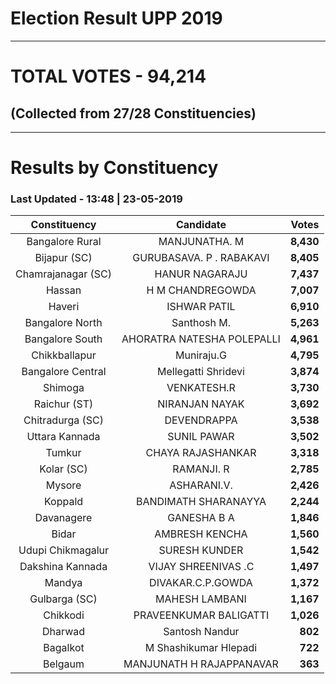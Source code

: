 # Election Result UPP 2019

---
# TOTAL VOTES - 94,214 
## (Collected from 27/28 Constituencies) 


---
# Results by Constituency 

### Last Updated - 13:48 | 23-05-2019 


|   Constituency   |        Candidate         |  Votes  |
|:----------------:|:------------------------:|--------:|
| Bangalore Rural  |      MANJUNATHA. M       |**8,430**|
|   Bijapur (SC)   | GURUBASAVA. P . RABAKAVI |**8,405**|
|Chamrajanagar (SC)|      HANUR NAGARAJU      |**7,437**|
|      Hassan      |     H M CHANDREGOWDA     |**7,007**|
|      Haveri      |       ISHWAR PATIL       |**6,910**|
| Bangalore North  |       Santhosh M.        |**5,263**|
| Bangalore South  |AHORATRA NATESHA POLEPALLI|**4,961**|
|  Chikkballapur   |        Muniraju.G        |**4,795**|
|Bangalore Central |   Mellegatti Shridevi    |**3,874**|
|     Shimoga      |       VENKATESH.R        |**3,730**|
|   Raichur (ST)   |      NIRANJAN NAYAK      |**3,692**|
| Chitradurga (SC) |       DEVENDRAPPA        |**3,538**|
|  Uttara Kannada  |       SUNIL PAWAR        |**3,502**|
|      Tumkur      |    CHAYA RAJASHANKAR     |**3,318**|
|    Kolar (SC)    |        RAMANJI. R        |**2,785**|
|      Mysore      |       ASHARANI.V.        |**2,426**|
|     Koppald      |   BANDIMATH SHARANAYYA   |**2,244**|
|    Davanagere    |       GANESHA B A        |**1,846**|
|      Bidar       |      AMBRESH KENCHA      |**1,560**|
|Udupi Chikmagalur |      SURESH KUNDER       |**1,542**|
| Dakshina Kannada |   VIJAY SHREENIVAS .C    |**1,497**|
|      Mandya      |    DIVAKAR.C.P.GOWDA     |**1,372**|
|  Gulbarga (SC)   |      MAHESH LAMBANI      |**1,167**|
|     Chikkodi     |  PRAVEENKUMAR BALIGATTI  |**1,026**|
|     Dharwad      |      Santosh Nandur      |  **802**|
|     Bagalkot     |  M Shashikumar Hlepadi   |  **722**|
|     Belgaum      | MANJUNATH H RAJAPPANAVAR |  **363**|


<script async src='https://www.googletagmanager.com/gtag/js?id=UA-138371535-2'></script><script>window.dataLayer = window.dataLayer || [];function gtag(){dataLayer.push(arguments);}gtag('js', new Date());gtag('config', 'UA-138371535-2');</script>